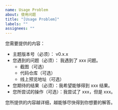 ```yaml
---
name: Usage Problem
about: 使用问题
title: "[Usage Problem]"
labels: ""
assignees: ""
---
```


<!-- 请在标题中简要概括 -->

您需要提供的内容：

- 主题版本号（必须）： v0.x.x
- 您遇到的问题（必须）： 我遇到了 xxx 问题。
  - 截图（可选）
  - 代码仓库（可选）
  - 线上预览地址（可选）
- 您期待的结果（必须）：我希望能够得到 xxx 结果。
- 您所尝试的操作（可选）：我尝试了 xxx，但是 xxx。

您所提供的内容越详细，越能够尽快得到你想要的解答。
